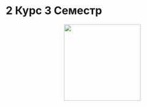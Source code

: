 # 2 Курс 3 Семестр 

<div id="header" align="center">
  <img src="https://tenor.com/view/kage-no-jitsuryokusha-ni-naritakute-s2-delta-%E5%BD%B1%E4%B9%8B%E5%BC%B7%E8%80%85-%E6%88%B4%E7%88%BE%E5%A1%94-gif-15109024056220172901" width="200"/>
</div>
